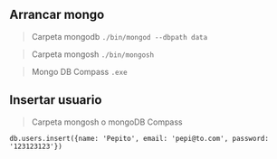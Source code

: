 ## Arrancar mongo

> Carpeta mongodb `./bin/mongod --dbpath data`

> Carpeta mongosh `./bin/mongosh`

> Mongo DB Compass `.exe`

## Insertar usuario

> Carpeta mongosh o mongoDB Compass

`db.users.insert({name: 'Pepito', email: 'pepi@to.com', password: '123123123'})`
